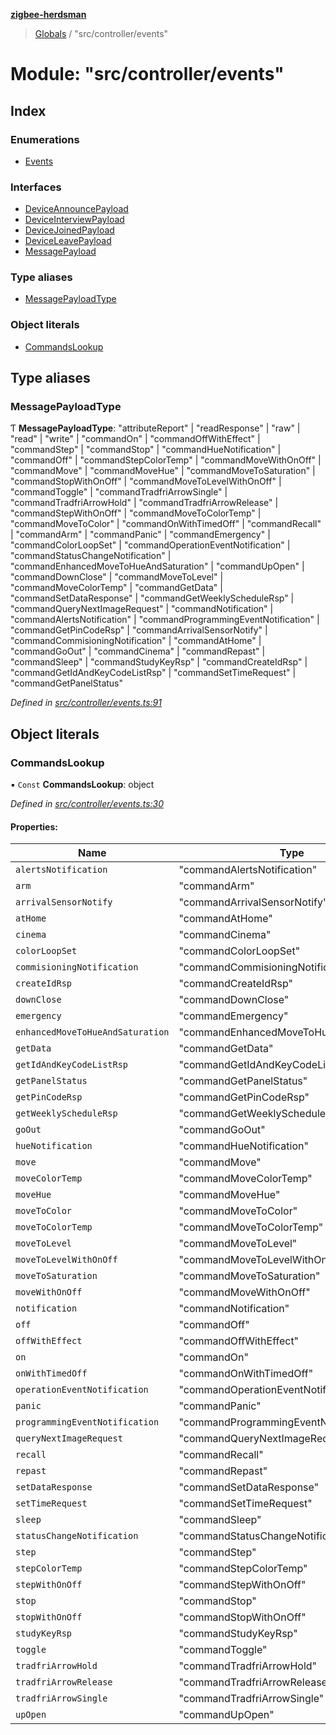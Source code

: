 **[zigbee-herdsman](../README.md)**

> [Globals](../README.md) / "src/controller/events"

# Module: "src/controller/events"

## Index

### Enumerations

* [Events](../enums/_src_controller_events_.events.md)

### Interfaces

* [DeviceAnnouncePayload](../interfaces/_src_controller_events_.deviceannouncepayload.md)
* [DeviceInterviewPayload](../interfaces/_src_controller_events_.deviceinterviewpayload.md)
* [DeviceJoinedPayload](../interfaces/_src_controller_events_.devicejoinedpayload.md)
* [DeviceLeavePayload](../interfaces/_src_controller_events_.deviceleavepayload.md)
* [MessagePayload](../interfaces/_src_controller_events_.messagepayload.md)

### Type aliases

* [MessagePayloadType](_src_controller_events_.md#messagepayloadtype)

### Object literals

* [CommandsLookup](_src_controller_events_.md#commandslookup)

## Type aliases

### MessagePayloadType

Ƭ  **MessagePayloadType**: \"attributeReport\" \| \"readResponse\" \| \"raw\" \| \"read\" \| \"write\" \| \"commandOn\" \| \"commandOffWithEffect\" \| \"commandStep\" \| \"commandStop\" \| \"commandHueNotification\" \| \"commandOff\" \| \"commandStepColorTemp\" \| \"commandMoveWithOnOff\" \| \"commandMove\" \| \"commandMoveHue\" \| \"commandMoveToSaturation\" \| \"commandStopWithOnOff\" \| \"commandMoveToLevelWithOnOff\" \| \"commandToggle\" \| \"commandTradfriArrowSingle\" \| \"commandTradfriArrowHold\" \| \"commandTradfriArrowRelease\" \| \"commandStepWithOnOff\" \| \"commandMoveToColorTemp\" \| \"commandMoveToColor\" \| \"commandOnWithTimedOff\" \| \"commandRecall\" \| \"commandArm\" \| \"commandPanic\" \| \"commandEmergency\" \| \"commandColorLoopSet\" \| \"commandOperationEventNotification\" \| \"commandStatusChangeNotification\" \| \"commandEnhancedMoveToHueAndSaturation\" \| \"commandUpOpen\" \| \"commandDownClose\" \| \"commandMoveToLevel\" \| \"commandMoveColorTemp\" \| \"commandGetData\" \| \"commandSetDataResponse\" \| \"commandGetWeeklyScheduleRsp\" \| \"commandQueryNextImageRequest\" \| \"commandNotification\" \| \"commandAlertsNotification\" \| \"commandProgrammingEventNotification\" \| \"commandGetPinCodeRsp\" \| \"commandArrivalSensorNotify\" \| \"commandCommisioningNotification\" \| \"commandAtHome\" \| \"commandGoOut\" \| \"commandCinema\" \| \"commandRepast\" \| \"commandSleep\" \| \"commandStudyKeyRsp\" \| \"commandCreateIdRsp\" \| \"commandGetIdAndKeyCodeListRsp\" \| \"commandSetTimeRequest\" \| \"commandGetPanelStatus\"

*Defined in [src/controller/events.ts:91](https://github.com/Koenkk/zigbee-herdsman/blob/master/src/src/controller/events.ts#L91)*

## Object literals

### CommandsLookup

▪ `Const` **CommandsLookup**: object

*Defined in [src/controller/events.ts:30](https://github.com/Koenkk/zigbee-herdsman/blob/master/src/src/controller/events.ts#L30)*

#### Properties:

Name | Type | Value |
------ | ------ | ------ |
`alertsNotification` | \"commandAlertsNotification\" | "commandAlertsNotification" |
`arm` | \"commandArm\" | "commandArm" |
`arrivalSensorNotify` | \"commandArrivalSensorNotify\" | "commandArrivalSensorNotify" |
`atHome` | \"commandAtHome\" | "commandAtHome" |
`cinema` | \"commandCinema\" | "commandCinema" |
`colorLoopSet` | \"commandColorLoopSet\" | "commandColorLoopSet" |
`commisioningNotification` | \"commandCommisioningNotification\" | "commandCommisioningNotification" |
`createIdRsp` | \"commandCreateIdRsp\" | "commandCreateIdRsp" |
`downClose` | \"commandDownClose\" | "commandDownClose" |
`emergency` | \"commandEmergency\" | "commandEmergency" |
`enhancedMoveToHueAndSaturation` | \"commandEnhancedMoveToHueAndSaturation\" | "commandEnhancedMoveToHueAndSaturation" |
`getData` | \"commandGetData\" | "commandGetData" |
`getIdAndKeyCodeListRsp` | \"commandGetIdAndKeyCodeListRsp\" | "commandGetIdAndKeyCodeListRsp" |
`getPanelStatus` | \"commandGetPanelStatus\" | "commandGetPanelStatus" |
`getPinCodeRsp` | \"commandGetPinCodeRsp\" | "commandGetPinCodeRsp" |
`getWeeklyScheduleRsp` | \"commandGetWeeklyScheduleRsp\" | "commandGetWeeklyScheduleRsp" |
`goOut` | \"commandGoOut\" | "commandGoOut" |
`hueNotification` | \"commandHueNotification\" | "commandHueNotification" |
`move` | \"commandMove\" | "commandMove" |
`moveColorTemp` | \"commandMoveColorTemp\" | "commandMoveColorTemp" |
`moveHue` | \"commandMoveHue\" | "commandMoveHue" |
`moveToColor` | \"commandMoveToColor\" | "commandMoveToColor" |
`moveToColorTemp` | \"commandMoveToColorTemp\" | "commandMoveToColorTemp" |
`moveToLevel` | \"commandMoveToLevel\" | "commandMoveToLevel" |
`moveToLevelWithOnOff` | \"commandMoveToLevelWithOnOff\" | "commandMoveToLevelWithOnOff" |
`moveToSaturation` | \"commandMoveToSaturation\" | "commandMoveToSaturation" |
`moveWithOnOff` | \"commandMoveWithOnOff\" | "commandMoveWithOnOff" |
`notification` | \"commandNotification\" | "commandNotification" |
`off` | \"commandOff\" | "commandOff" |
`offWithEffect` | \"commandOffWithEffect\" | "commandOffWithEffect" |
`on` | \"commandOn\" | "commandOn" |
`onWithTimedOff` | \"commandOnWithTimedOff\" | "commandOnWithTimedOff" |
`operationEventNotification` | \"commandOperationEventNotification\" | "commandOperationEventNotification" |
`panic` | \"commandPanic\" | "commandPanic" |
`programmingEventNotification` | \"commandProgrammingEventNotification\" | "commandProgrammingEventNotification" |
`queryNextImageRequest` | \"commandQueryNextImageRequest\" | "commandQueryNextImageRequest" |
`recall` | \"commandRecall\" | "commandRecall" |
`repast` | \"commandRepast\" | "commandRepast" |
`setDataResponse` | \"commandSetDataResponse\" | "commandSetDataResponse" |
`setTimeRequest` | \"commandSetTimeRequest\" | "commandSetTimeRequest" |
`sleep` | \"commandSleep\" | "commandSleep" |
`statusChangeNotification` | \"commandStatusChangeNotification\" | "commandStatusChangeNotification" |
`step` | \"commandStep\" | "commandStep" |
`stepColorTemp` | \"commandStepColorTemp\" | "commandStepColorTemp" |
`stepWithOnOff` | \"commandStepWithOnOff\" | "commandStepWithOnOff" |
`stop` | \"commandStop\" | "commandStop" |
`stopWithOnOff` | \"commandStopWithOnOff\" | "commandStopWithOnOff" |
`studyKeyRsp` | \"commandStudyKeyRsp\" | "commandStudyKeyRsp" |
`toggle` | \"commandToggle\" | "commandToggle" |
`tradfriArrowHold` | \"commandTradfriArrowHold\" | "commandTradfriArrowHold" |
`tradfriArrowRelease` | \"commandTradfriArrowRelease\" | "commandTradfriArrowRelease" |
`tradfriArrowSingle` | \"commandTradfriArrowSingle\" | "commandTradfriArrowSingle" |
`upOpen` | \"commandUpOpen\" | "commandUpOpen" |
